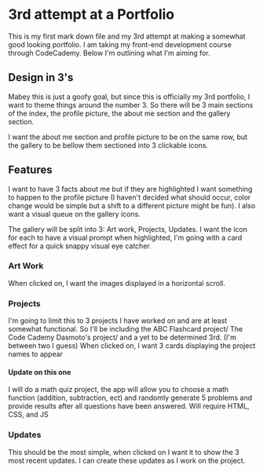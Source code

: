 # 3rd attempt at a Portfolio

This is my first mark down file and my 3rd attempt at making a somewhat good looking portfolio.  I am taking my front-end development course through CodeCademy.  Below I'm outlining what I'm aiming for.

## Design in 3's

Mabey this is just a goofy goal, but since this is officially my 3rd portfolio, I want to theme things around the number 3.  So there will be 3 main sections of the index, the profile picture, the about me section and the gallery section.

I want the about me section and profile picture to be on the same row, but the gallery to be bellow them sectioned into 3 clickable icons.

## Features

I want to have 3 facts about me but if they are highlighted I want something to happen to the profile picture (I haven't decided what should occur, color change would be simple but a shift to a different picture might be fun).  I also want a visual queue on the gallery icons.

The gallery will be split into 3: Art work, Projects, Updates.  I want the icon for each to have a visual prompt when highlighted, I'm going with a card effect for a quick snappy visual eye catcher.

### Art Work

When clicked on, I want the images displayed in a horizontal scroll.

### Projects

I'm going to limit this to 3 projects I have worked on and are at least somewhat functional.
So I'll be including the ABC Flashcard project/ The Code Cademy Dasmoto's project/ and a yet to be determined 3rd.  (I'm between two I guess)
When clicked on, I want 3 cards displaying the project names to appear
#### Update on this one
I will do a math quiz project, the app will allow you to choose a math function (addition, subtraction, ect) and randomly generate 5 problems and provide results after all questions have been answered. Will require HTML, CSS, and JS

### Updates

This should be the most simple, when clicked on I want it to show the 3 most recent updates.
I can create these updates as I work on the project.